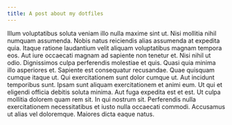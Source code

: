 ```yaml
---
title: A post about my dotfiles
---
```

Illum voluptatibus soluta veniam illo nulla maxime sint ut. Nisi mollitia nihil numquam assumenda. Nobis natus reiciendis alias assumenda at expedita quia. Itaque ratione laudantium velit aliquam voluptatibus magnam tempora eos. Aut iure occaecati magnam ad sapiente non tenetur et. Nisi nihil ut odio. Dignissimos culpa perferendis molestiae et quis. Quasi quia minima illo asperiores et. Sapiente est consequatur recusandae. Quae quisquam cumque itaque ut. Qui exercitationem sunt dolor cumque ut. Aut incidunt temporibus sunt. Ipsam sunt aliquam exercitationem et animi eum. Ut qui et eligendi officia debitis soluta minima. Aut fuga expedita est et est. Ut culpa mollitia dolorem quam rem sit. In qui nostrum sit. Perferendis nulla exercitationem necessitatibus et iusto nulla occaecati commodi. Accusamus ut alias vel doloremque. Maiores dicta eaque natus.